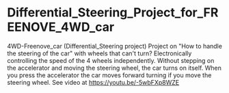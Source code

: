 # Differential_Steering_Project_for_FREENOVE_4WD_car
4WD-Freenove_car (Differential_Steering project)
Project on "How to handle the steering of the car" with wheels that can't turn? Electronically controlling the speed of the 4 wheels independently.
Without stepping on the accelerator and moving the steering wheel, the car turns on itself. When you press the accelerator the car moves forward turning if you move the steering wheel.
See video at https://youtu.be/-5wbFXp8WZE 
